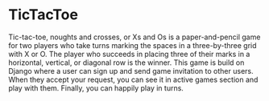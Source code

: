 # TicTacToe
Tic-tac-toe, noughts and crosses, or Xs and Os is a paper-and-pencil game for two players who take turns marking the spaces in a three-by-three grid with X or O. The player who succeeds in placing three of their marks in a horizontal, vertical, or diagonal row is the winner. This game is build on Django where a user can sign up and send game invitation to other users. When they accept your request, you can see it in active games section and play with them. Finally, you can happily play in turns.

